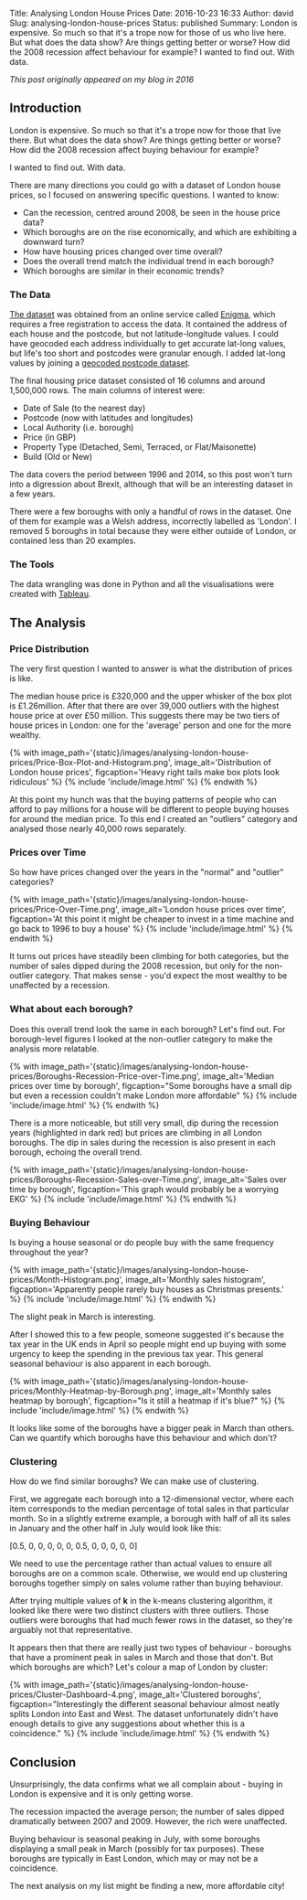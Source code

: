 Title: Analysing London House Prices
Date: 2016-10-23 16:33
Author: david
Slug: analysing-london-house-prices
Status: published
Summary: London is expensive. So much so that it's a trope now for those of us who live here. But what does the data show? Are things getting better or worse? How did the 2008 recession affect behaviour for example? I wanted to find out. With data.

_This post originally appeared on my blog in 2016_

## Introduction

London is expensive. So much so that it's a trope now for those that live there. But what does the data show? Are things getting better or
worse? How did the 2008 recession affect buying behaviour for example?

I wanted to find out. With data.

There are many directions you could go with a dataset of London house
prices, so I focused on answering specific questions. I wanted to know:

-   Can the recession, centred around 2008, be seen in the house price
    data?
-   Which boroughs are on the rise economically, and which are
    exhibiting a downward turn?
-   How have housing prices changed over time overall?
-   Does the overall trend match the individual trend in each borough?
-   Which boroughs are similar in their economic trends?

### The Data

[The dataset](https://app.enigma.io/table/gov.uk.land-registry.price-paid)
was obtained from an online service called [Enigma](http://enigma.io/),
which requires a free registration to access the data. It contained the
address of each house and the postcode, but not latitude-longitude
values. I could have geocoded each address individually to get accurate
lat-long values, but life's too short and postcodes were granular
enough. I added lat-long values by joining a [geocoded postcode dataset](https://www.freemaptools.com/download-uk-postcode-lat-lng.htm).

The final housing price dataset consisted of 16 columns and around
1,500,000 rows. The main columns of interest were:

-   Date of Sale (to the nearest day)
-   Postcode (now with latitudes and longitudes)
-   Local Authority (i.e. borough)
-   Price (in GBP)
-   Property Type (Detached, Semi, Terraced, or Flat/Maisonette)
-   Build (Old or New)

The data covers the period between 1996 and 2014, so this post won't
turn into a digression about Brexit, although that will be an
interesting dataset in a few years.

There were a few boroughs with only a handful of rows in the dataset.
One of them for example was a Welsh address, incorrectly labelled as
'London'. I removed 5 boroughs in total because they were either outside
of London, or contained less than 20 examples.

### The Tools

The data wrangling was done in Python and all the visualisations were
created with [Tableau](http://www.tableau.com/).

## The Analysis

### Price Distribution

The very first question I wanted to answer is what the distribution of
prices is like.

The median house price is £320,000 and the upper whisker of the box plot
is £1.26million. After that there are over 39,000 outliers with the
highest house price at over £50 million. This suggests there may be two
tiers of house prices in London: one for the 'average' person and one
for the more wealthy.

{% with image_path='{static}/images/analysing-london-house-prices/Price-Box-Plot-and-Histogram.png',
        image_alt='Distribution of London house prices',
        figcaption='Heavy right tails make box plots look ridiculous' %}
    {% include 'include/image.html' %}
{% endwith %}

At this point my hunch was that the buying patterns of people who can
afford to pay millions for a house will be different to people buying
houses for around the median price. To this end I created an "outliers"
category and analysed those nearly 40,000 rows separately.

### Prices over Time

So how have prices changed over the years in the "normal" and "outlier" categories?

{% with image_path='{static}/images/analysing-london-house-prices/Price-Over-Time.png',
        image_alt='London house prices over time',
        figcaption='At this point it might be cheaper to invest in a time machine and go back to 1996 to buy a house' %}
    {% include 'include/image.html' %}
{% endwith %}

It turns out prices have steadily been climbing for both categories, but
the number of sales dipped during the 2008 recession, but only for the
non-outlier category. That makes sense - you'd expect the most wealthy
to be unaffected by a recession.

### What about each borough?

Does this overall trend look the same in each borough? Let's find out.
For borough-level figures I looked at the non-outlier category to make
the analysis more relatable.

{% with image_path='{static}/images/analysing-london-house-prices/Boroughs-Recession-Price-over-Time.png',
        image_alt='Median prices over time by borough',
        figcaption="Some boroughs have a small dip but even a recession couldn't make London more affordable" %}
    {% include 'include/image.html' %}
{% endwith %}

There is a more noticeable, but still very small, dip during the
recession years (highlighted in dark red) but prices are climbing in all
London boroughs. The dip in sales during the recession is also present
in each borough, echoing the overall trend.

{% with image_path='{static}/images/analysing-london-house-prices/Boroughs-Recession-Sales-over-Time.png',
        image_alt='Sales over time by borough',
        figcaption='This graph would probably be a worrying EKG' %}
    {% include 'include/image.html' %}
{% endwith %}

### Buying Behaviour

Is buying a house seasonal or do people buy with the same frequency
throughout the year?

{% with image_path='{static}/images/analysing-london-house-prices/Month-Histogram.png',
        image_alt='Monthly sales histogram',
        figcaption='Apparently people rarely buy houses as Christmas presents.' %}
    {% include 'include/image.html' %}
{% endwith %}

The slight peak in March is interesting.

After I showed this to a few people, someone suggested it's because the
tax year in the UK ends in April so people might end up buying with some
urgency to keep the spending in the previous tax year. This general
seasonal behaviour is also apparent in each borough.

{% with image_path='{static}/images/analysing-london-house-prices/Monthly-Heatmap-by-Borough.png',
        image_alt='Monthly sales heatmap by borough',
        figcaption="Is it still a heatmap if it's blue?" %}
    {% include 'include/image.html' %}
{% endwith %}

It looks like some of the boroughs have a bigger peak in March than
others. Can we quantify which boroughs have this behaviour and which
don't?

### Clustering

How do we find similar boroughs? We can make use of clustering.

First, we aggregate each borough into a 12-dimensional vector, where
each item corresponds to the median percentage of total sales in that
particular month. So in a slightly extreme example, a borough with half
of all its sales in January and the other half in July would look like
this:

\[0.5, 0, 0, 0, 0, 0, 0.5, 0, 0, 0, 0, 0\]

We need to use the percentage rather than actual values to ensure all
boroughs are on a common scale. Otherwise, we would end up clustering
boroughs together simply on sales volume rather than buying behaviour.

After trying multiple values of **k** in the k-means clustering
algorithm, it looked like there were two distinct clusters with three
outliers. Those outliers were boroughs that had much fewer rows in the
dataset, so they're arguably not that representative.

It appears then that there are really just two types of behaviour -
boroughs that have a prominent peak in sales in March and those that
don't. But which boroughs are which? Let's colour a map of London by
cluster:

{% with image_path='{static}/images/analysing-london-house-prices/Cluster-Dashboard-4.png',
        image_alt='Clustered boroughs',
        figcaption="Interestingly the different seasonal behaviour almost neatly splits London into East and West.
        The dataset unfortunately didn't have enough details to give any suggestions about whether this is a coincidence." %}
    {% include 'include/image.html' %}
{% endwith %}

## Conclusion

Unsurprisingly, the data confirms what we all complain about - buying in
London is expensive and it is only getting worse.

The recession impacted the average person; the number of sales dipped
dramatically between 2007 and 2009. However, the rich were unaffected.

Buying behaviour is seasonal peaking in July, with some boroughs
displaying a small peak in March (possibly for tax purposes). These
boroughs are typically in East London, which may or may not be a
coincidence.

The next analysis on my list might be finding a new, more affordable
city!